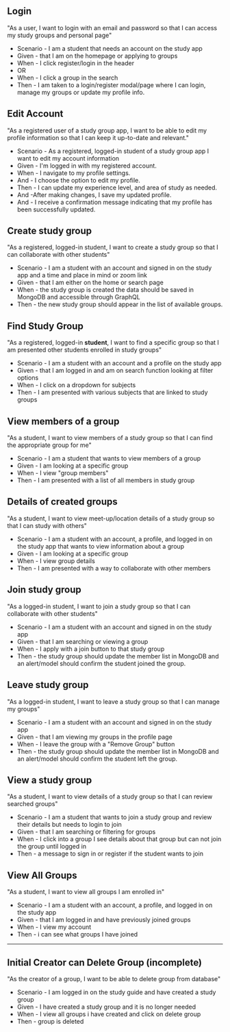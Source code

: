 ## Login
"As a user, I want to login with an email and password  so that I can access my study groups and personal page"
  
- Scenario - I am a student that needs an account on the study app
- Given - that I am on the homepage or applying to groups
- When - I click register/login in the header
- OR
- When - I click a group in the search
- Then - I am taken to a login/register modal/page where I can login, manage my groups or update my profile info.

## Edit Account
"As a registered user of a study group app, I want to be able to edit my profile information so that I can keep it up-to-date and relevant."

- Scenario - As a registered, logged-in student of a study group app I want to edit my account information
- Given - I'm logged in with my registered account.
- When - I navigate to my profile settings.
- And - I choose the option to edit my profile.
- Then - I can update my experience level, and area of study as needed.
- And -After making changes, I save my updated profile.
- And - I receive a confirmation message indicating that my profile has been successfully updated.

## Create study group
"As a registered, logged-in student, I want to create a study group so that I can collaborate with other students"
  
- Scenario - I am a student with an account and signed in on the study app and a time and place in mind or zoom link
- Given - that I am either on the home or search page
- When - the study group is created the data should be saved in MongoDB and accessible through GraphQL
- Then - the new study group should appear in the list of available groups.

## Find Study Group
"As a registered, logged-in **student**, I want to find a specific group so that I am presented other students enrolled in study groups"

- Scenario - I am a student with an account and a profile on the study app
- Given - that I am logged in and am on search function looking at filter options
- When - I click on a dropdown for subjects
- Then - I am presented with various subjects that are linked to study groups

## View members of a group
"As a student, I want to view members of a study group so that I can find the appropriate group for me"

- Scenario - I am a student that wants to view members of a group
- Given - I am looking at a specific group
- When - I view "group members"
- Then - I am presented with a list of all members in study group

## Details of created groups
"As a student, I want to view meet-up/location details of a study group so that I can study with others"

- Scenario - I am a student with an account, a profile, and logged in on the study app that wants to view information about a group
- Given - I am looking at a specific group
- When - I view group details
- Then - I am presented with a way to collaborate with  other members

## Join study group
"As a logged-in student, I want to join a study group so that I can collaborate with other students"
  
- Scenario - I am a student with an account and signed in on the study app
- Given - that I am searching or viewing a group
- When - I apply with a join button to that study group
- Then - the study group should update the member list in MongoDB and an alert/model should confirm the student joined the group.

## Leave study group
"As a logged-in student, I want to leave a study group so that I can manage my groups"
  
- Scenario - I am a student with an account and signed in on the study app
- Given - that I am viewing my groups in the profile page
- When - I leave the group with a "Remove Group" button
- Then - the study group should update the member list in MongoDB and an alert/model should confirm the student left the group.

## View a study group
"As a student, I want to view details of a study group so that I can review searched groups"

- Scenario - I am a student that wants to join a study group and review their details but needs to login to join
- Given - that I am searching or filtering for groups
- When - I click into a group I see details about that group but can not join the group until logged in
- Then - a message to sign in or register if the student wants to join

## View All Groups
"As a student, I want to view all groups I am enrolled in"

- Scenario - I am a student with an account, a profile, and logged in on the study app
- Given - that I am logged in and have previously joined groups
- When - I view my account
- Then - i can see what groups I have joined

---
## Initial Creator can Delete Group (incomplete)
"As the creator of a group, I want to be able to delete group from database"
  
- Scenario - I am logged in on the study guide and have created a study group
- Given - I have created a study group and it is no longer needed
- When - I view all groups i have created and click on delete group
- Then - group is deleted